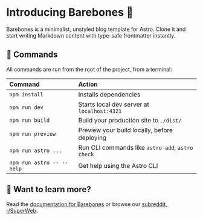 # Introducing Barebones 🦴

Barebones is a minimalist, unstyled blog template for Astro. Clone it and start writing Markdown content with type-safe frontmatter instantly.

## 🧞 Commands

All commands are run from the root of the project, from a terminal:

| Command                   | Action                                           |
| :------------------------ | :----------------------------------------------- |
| `npm install`             | Installs dependencies                            |
| `npm run dev`             | Starts local dev server at `localhost:4321`      |
| `npm run build`           | Build your production site to `./dist/`          |
| `npm run preview`         | Preview your build locally, before deploying     |
| `npm run astro ...`       | Run CLI commands like `astro add`, `astro check` |
| `npm run astro -- --help` | Get help using the Astro CLI                     |

## 👀 Want to learn more?

Read the [documentation for Barebones](https://barebones.superwebthemes.com) or browse our [subreddit, r/SuperWeb](https://www.reddit.com/r/SuperWeb/).
